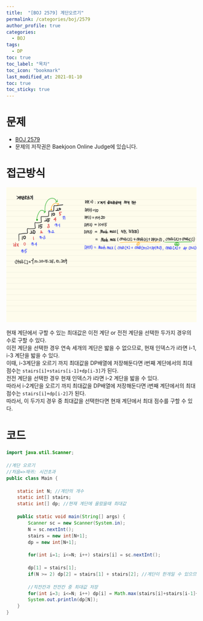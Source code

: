 ```yaml
---
title:  "[BOJ 2579] 계단오르기"
permalink: /categories/boj/2579
author_profile: true
categories:
  - BOJ
tags:
  - DP
toc: true
toc_label: "목차"
toc_icon: "bookmark"
last_modified_at: 2021-01-10
toc: true
toc_sticky: true
---
```

# 문제
* [BOJ 2579](https://www.acmicpc.net/problem/2579)
* 문제의 저작권은 Baekjoon Online Judge에 있습니다.  

# 접근방식
![boj2579](/assets/images/boj2579.png)     

현재 계단에서 구할 수 있는 최대값은 이전 계단 or 전전 계단을 선택한 두가지 경우의 수로 구할 수 있다.  
이전 계단을 선택한 경우 연속 세개의 계단은 밟을 수 없으므로, 현재 인덱스가 i라면 i-1, i-3 계단을 밟을 수 있다.  
이때, i-3계단을 오르기 까지 최대값을 DP배열에 저장해둔다면 i번째 계단에서의 최대 점수는 `stairs[i]+stairs[i-1]+dp[i-3]`가 된다.  
전전 계단을 선택한 경우 현재 인덱스가 i라면 i-2 계단을 밟을 수 있다.  
따라서 i-2계단을 오르기 까지 최대값을 DP배열에 저장해둔다면 i번째 계단에서의 최대 점수는 `stairs[i]+dp[i-2]`가 된다.  
따라서, 이 두가지 경우 중 최대값을 선택한다면 현재 계단에서 최대 점수를 구할 수 있다.  


# 코드
```java
import java.util.Scanner;

//계단 오르기
//처음=>재귀: 시간초과
public class Main {

    static int N; //계단의 개수
    static int[] stairs;
    static int[] dp; //현재 계단에 올랐을때 최대값

    public static void main(String[] args) {
        Scanner sc = new Scanner(System.in);
        N = sc.nextInt();
        stairs = new int[N+1];
        dp = new int[N+1];

        for(int i=1; i<=N; i++) stairs[i] = sc.nextInt();

        dp[1] = stairs[1];
        if(N >= 2) dp[2] = stairs[1] + stairs[2]; //계단이 한개일 수 있으므로

        //직전칸과 전전칸 중 최대값 저장
        for(int i=3; i<=N; i++) dp[i] = Math.max(stairs[i]+stairs[i-1]+dp[i-3], stairs[i]+dp[i-2]);
        System.out.println(dp[N]);
    }
}
```